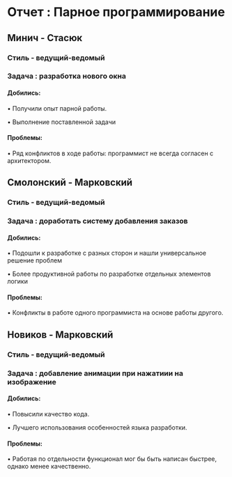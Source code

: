 # Отчет : Парное программирование

## Минич - Стасюк

### Стиль - ведущий-ведомый

### Задача : разработка нового окна 

#### Добились:

• Получили опыт парной работы.

• Выполнение поставленной задачи 

#### Проблемы:

• Ряд конфликтов в ходе работы: программист не всегда согласен с архитектором.


## Смолонский - Марковский 

### Стиль - ведущий-ведомый 

### Задача : доработать систему добавления заказов 

#### Добились:

• Подошли к разработке с разных сторон и нашли универсальное решение проблем

• Более продуктивной работы по разработке отдельных элементов логики

#### Проблемы:

• Конфликты в работе одного программиста на основе работы другого.


## Новиков - Марковский 

### Стиль - ведущий-ведомый 

### Задача : добавление анимации при нажатиии на изображение 

#### Добились:

• Повысили качество кода.

• Лучшего использования особенностей языка разработки.

#### Проблемы:

• Работая по отдельности функционал мог бы быть написан быстрее, однако менее качественно.
